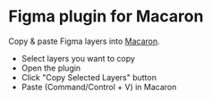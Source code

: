 # Figma plugin for Macaron

Copy & paste Figma layers into [Macaron](https://macaron-elements.com/).

- Select layers you want to copy
- Open the plugin
- Click "Copy Selected Layers" button
- Paste (Command/Control + V) in Macaron

